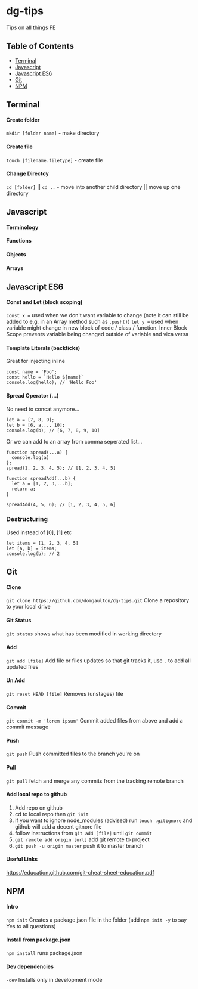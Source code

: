 # dg-tips
Tips on all things FE

## Table of Contents
* [Terminal](#terminal)
* [Javascript](#javascript)
* [Javascript ES6](#javascript-es6)
* [Git](#git)
* [NPM](#npm)

## Terminal

#### Create folder
`mkdir [folder name]` - make directory

#### Create file
`touch [filename.filetype]` - create file

#### Change Directoy
`cd [folder]` || `cd ..` - move into another child directory || move up one directory

## Javascript

#### Terminology

#### Functions
#### Objects
#### Arrays

## Javascript ES6

#### Const and Let (block scoping)
`const x =` used when we don't want variable to change (note it can still be added to e.g. in an Array method such as `.push()`)
`let y =` used when variable might change in new block of code / class / function. Inner Block Scope prevents variable being changed outside of variable and vica versa

#### Template Literals (backticks)
Great for injecting inline
```
const name = 'Foo';
const hello = `Hello ${name}`
console.log(hello); // 'Hello Foo'
```

#### Spread Operator (...)
No need to concat anymore...
```
let a = [7, 8, 9];
let b = [6, a..., 10];
console.log(b); // [6, 7, 8, 9, 10]
```

Or we can add to an array from comma seperated list...
```
function spread(...a) {
  console.log(a)
};
spread(1, 2, 3, 4, 5); // [1, 2, 3, 4, 5]
```
```
function spreadAdd(...b) {
  let a = [1, 2, 3,...b];
  return a;
}

spreadAdd(4, 5, 6); // [1, 2, 3, 4, 5, 6]
```

### Destructuring
Used instead of [0], [1] etc
```
let items = [1, 2, 3, 4, 5]
let [a, b] = items;
console.log(b); // 2
```
## Git

#### Clone
`git clone https://github.com/domgaulton/dg-tips.git`
Clone a repository to your local drive

#### Git Status
`git status`
shows what has been modified in working directory

#### Add
`git add [file]` 
Add file or files updates so that git tracks it, use `.` to add all updated files

#### Un Add
`git reset HEAD [file]` 
Removes (unstages) file

#### Commit
`git commit -m 'lorem ipsum'`
Commit added files from above and add a commit message


#### Push
`git push`
Push committed files to the branch you're on

#### Pull
`git pull`
fetch and merge any commits from the tracking remote branch

#### Add local repo to github
1. Add repo on github
2. cd to local repo then `git init`
3. if you want to ignore node_modules (advised) run `touch .gitignore` and github will add a decent gitnore file
4. follow instructions from `git add [file]` until `git commit`
5. `git remote add origin [url]` add git remote to project
6. `git push -u origin master` push it to master branch

#### Useful Links
https://education.github.com/git-cheat-sheet-education.pdf

## NPM

#### Intro
`npm init` Creates a package.json file in the folder (add `npm init -y` to say Yes to all questions)

#### Install from package.json
`npm install` runs package.json 

#### Dev dependencies
`-dev` Installs only in development mode